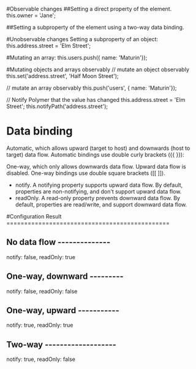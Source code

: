 #Observable changes
##Setting a direct property of the element.
this.owner = 'Jane';

##Setting a subproperty of the element using a two-way data binding.
<local-dom-child name="{{hostProperty.subProperty}}"></local-dom-child>

#Unobservable changes
Setting a subproperty of an object:
this.address.street = 'Elm Street';

#Mutating an array:
this.users.push({ name: 'Maturin'});

#Mutating objects and arrays observably
// mutate an object observably
this.set('address.street', 'Half Moon Street');

// mutate an array observably
this.push('users', { name: 'Maturin'});

// Notify Polymer that the value has changed
this.address.street = 'Elm Street';
this.notifyPath('address.street');

# Data binding
Automatic, which allows upward (target to host) and downwards (host to target) data flow. Automatic bindings use double curly brackets ({{ }}):
<my-input value="{{name}}"></my-input>

One-way, which only allows downwards data flow. Upward data flow is disabled. One-way bindings use double square brackets ([[ ]]).
<name-tag name="[[name]]"></name-tag>

* notify. A notifying property supports upward data flow. By default, properties are non-notifying, and don't support upward data flow.
* readOnly. A read-only property prevents downward data flow. By default, properties are read/write, and support downward data flow.


#Configuration	Result ==============================================

## No data flow --------------
notify: false,
readOnly: true

## One-way, downward ---------
notify: false,
readOnly: false

## One-way, upward -----------
notify: true,
readOnly: true

## Two-way -------------------
notify: true,
readOnly: false
